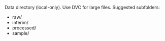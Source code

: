 Data directory (local-only). Use DVC for large files. Suggested subfolders:
- raw/
- interim/
- processed/
- sample/
